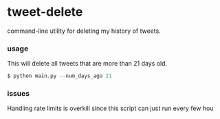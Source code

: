 # tweet-delete

command-line utility for deleting my history of tweets.

### usage
This will delete all tweets that are more than 21 days old.
```python
$ python main.py --num_days_ago 21
```

### issues
Handling rate limits is overkill since this script can just run every few hou